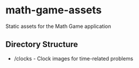 # math-game-assets

Static assets for the Math Game application

## Directory Structure
- /clocks - Clock images for time-related problems

